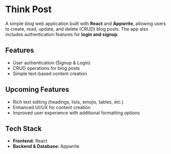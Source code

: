 # Think Post

A simple blog web application built with **React** and **Appwrite**, allowing users to create, read, update, and delete (CRUD) blog posts. The app also includes authentication features for **login and signup**.

## Features  
- User authentication (Signup & Login)  
- CRUD operations for blog posts  
- Simple text-based content creation  

## Upcoming Features  
- Rich text editing (headings, lists, emojis, tables, etc.)  
- Enhanced UI/UX for content creation  
- Improved user experience with additional formatting options  

## Tech Stack  
- **Frontend:** React  
- **Backend & Database:** Appwrite  

